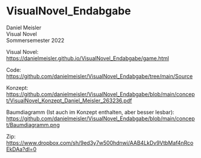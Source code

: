 # VisualNovel_Endabgabe

Daniel Meisler<br>
Visual Novel<br>
Sommersemester 2022<br>



Visual Novel: https://danielmeisler.github.io/VisualNovel_Endabgabe/game.html

Code: https://github.com/danielmeisler/VisualNovel_Endabgabe/tree/main/Source

Konzept: https://github.com/danielmeisler/VisualNovel_Endabgabe/blob/main/concept/VisualNovel_Konzept_Daniel_Meisler_263236.pdf

Baumdiagramm (Ist auch im Konzept enthalten, aber besser lesbar): https://github.com/danielmeisler/VisualNovel_Endabgabe/blob/main/concept/Baumdiagramm.png

Zip: https://www.dropbox.com/sh/9ed3y7w500hdnwi/AAB4LkDv9VtbMaf4nRcoEkDAa?dl=0